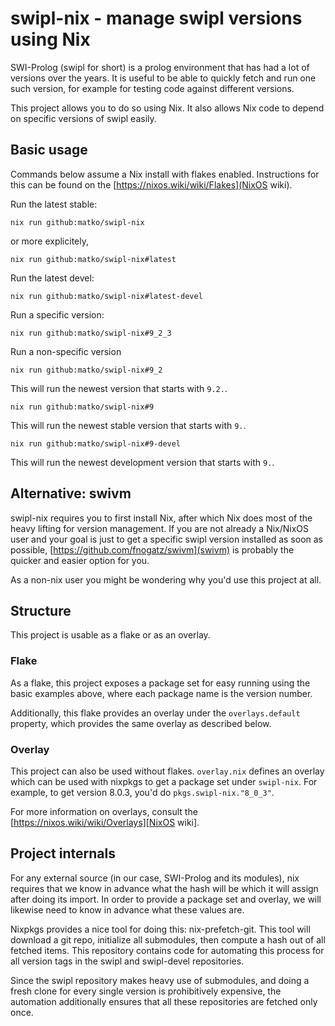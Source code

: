 # swipl-nix - manage swipl versions using Nix
SWI-Prolog (swipl for short) is a prolog environment that has had a
lot of versions over the years. It is useful to be able to quickly
fetch and run one such version, for example for testing code against
different versions.

This project allows you to do so using Nix. It also allows Nix code to
depend on specific versions of swipl easily.

## Basic usage
Commands below assume a Nix install with flakes enabled. Instructions
for this can be found on the [https://nixos.wiki/wiki/Flakes](NixOS
wiki).

Run the latest stable:
```
nix run github:matko/swipl-nix
```
or more explicitely,
```
nix run github:matko/swipl-nix#latest
```

Run the latest devel:
```
nix run github:matko/swipl-nix#latest-devel
```

Run a specific version:
```
nix run github:matko/swipl-nix#9_2_3
```

Run a non-specific version
```
nix run github:matko/swipl-nix#9_2
```
This will run the newest version that starts with `9.2.`.

```
nix run github:matko/swipl-nix#9
```
This will run the newest stable version that starts with `9.`.

```
nix run github:matko/swipl-nix#9-devel
```
This will run the newest development version that starts with `9.`.


## Alternative: swivm
swipl-nix requires you to first install Nix, after which Nix does most
of the heavy lifting for version management. If you are not already a
Nix/NixOS user and your goal is just to get a specific swipl version
installed as soon as possible,
[https://github.com/fnogatz/swivm](swivm) is probably the quicker and
easier option for you.

As a non-nix user you might be wondering why you'd use this project at all. 

## Structure
This project is usable as a flake or as an overlay.

### Flake
As a flake, this project exposes a package set for easy running using
the basic examples above, where each package name is the version
number.

Additionally, this flake provides an overlay under the
`overlays.default` property, which provides the same overlay as
described below.

### Overlay
This project can also be used without flakes. `overlay.nix` defines an
overlay which can be used with nixpkgs to get a package set under
`swipl-nix`. For example, to get version 8.0.3, you'd do `pkgs.swipl-nix."8_0_3"`.

For more information on overlays, consult the [https://nixos.wiki/wiki/Overlays][NixOS wiki].

## Project internals
For any external source (in our case, SWI-Prolog and its modules), nix
requires that we know in advance what the hash will be which it will
assign after doing its import. In order to provide a package set and
overlay, we will likewise need to know in advance what these values
are.

Nixpkgs provides a nice tool for doing this: nix-prefetch-git. This
tool will download a git repo, initialize all submodules, then compute
a hash out of all fetched items. This repository contains code for
automating this process for all version tags in the swipl and
swipl-devel repositories.

Since the swipl repository makes heavy use of submodules, and doing a
fresh clone for every single version is prohibitively expensive, the
automation additionally ensures that all these repositories are
fetched only once.
